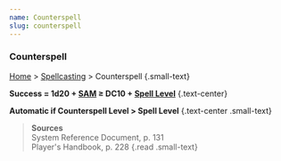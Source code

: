 ```yaml
---
name: Counterspell
slug: counterspell
---
```

### Counterspell
[Home](dm-operations-center) > [Spellcasting](spellcasting) > Counterspell {.small-text}

**Success = 1d20 + [SAM](spellcasting-ability) ≥ DC10 + [Spell Level](spell-levels-and-slots)** {.text-center}

**Automatic if Counterspell Level > Spell Level** {.text-center .small-text}

> **Sources** <br/>
> System Reference Document, p. 131<br/>
> Player's Handbook, p. 228
{.read .small-text}
